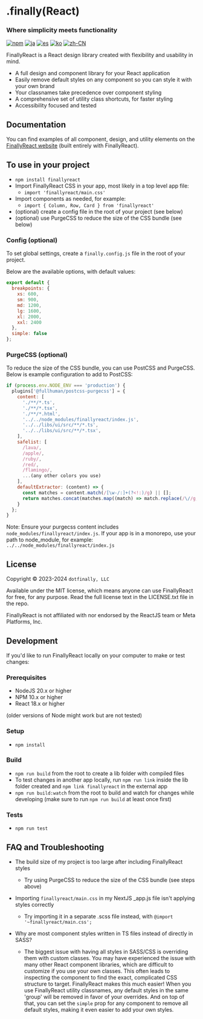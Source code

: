 # .finally(React)

### Where simplicity meets functionality

[![npm](https://img.shields.io/npm/v/finallyreact.svg?color=005711)](https://www.npmjs.com/package/finallyreact)
[![ja](https://img.shields.io/badge/lang-Japanese-green?color=1a5296)](https://github.com/dotfinally/finallyreact/blob/main/translated-md/README.ja.md)
[![es](https://img.shields.io/badge/lang-Spanish-green?color=1a5296)](https://github.com/dotfinally/finallyreact/blob/main/translated-md/README.es.md)
[![ko](https://img.shields.io/badge/lang-Korean-green?color=1a5296)](https://github.com/dotfinally/finallyreact/blob/main/translated-md/README.ko.md)
[![zh-CN](https://img.shields.io/badge/lang-Simplified--Chinese-green?color=1a5296)](https://github.com/dotfinally/finallyreact/blob/main/translated-md/README.zh-CN.md)

FinallyReact is a React design library created with flexibility and usability in mind.

- A full design and component library for your React application
- Easily remove default styles on any component so you can style it with your own brand
- Your classnames take precedence over component styling
- A comprehensive set of utility class shortcuts, for faster styling
- Accessibility focused and tested

## Documentation

You can find examples of all component, design, and utility elements on the [FinallyReact website](https://finallyreact.com) (built entirely with FinallyReact).

## To use in your project

- `npm install finallyreact`
- Import FinallyReact CSS in your app, most likely in a top level app file:
  - `import 'finallyreact/main.css'`
- Import components as needed, for example:
  - `import { Column, Row, Card } from 'finallyreact'`
- (optional) create a config file in the root of your project (see below)
- (optional) use PurgeCSS to reduce the size of the CSS bundle (see below)

### Config (optional)

To set global settings, create a `finally.config.js` file in the root of your project.

Below are the available options, with default values:

```js
export default {
  breakpoints: {
    xs: 600,
    sm: 900,
    md: 1200,
    lg: 1600,
    xl: 2000,
    xxl: 2400
  },
  simple: false
};
```

### PurgeCSS (optional)

To reduce the size of the CSS bundle, you can use PostCSS and PurgeCSS. Below is example configuration to add to PostCSS:

```js
if (process.env.NODE_ENV === 'production') {
  plugins['@fullhuman/postcss-purgecss'] = {
    content: [
      './**/*.ts',
      './**/*.tsx',
      './**/*.html',
      '../../node_modules/finallyreact/index.js',
      '../../libs/ui/src/**/*.ts',
      '../../libs/ui/src/**/*.tsx',
    ],
    safelist: [
      /lava/,
      /apple/,
      /ruby/,
      /red/,
      /flamingo/,
      ...(any other colors you use)
    ],
    defaultExtractor: (content) => {
      const matches = content.match(/[\w-/:]+(?<!:)/g) || [];
      return matches.concat(matches.map((match) => match.replace(/\//g, '\\/')));
    }
  };
}
```

Note: Ensure your purgecss content includes `node_modules/finallyreact/index.js`. If your app is in a monorepo, use your path to node_module, for example: `../../node_modules/finallyreact/index.js`

## License

Copyright © 2023-2024 `dotfinally, LLC`

Available under the MIT license, which means anyone can use FinallyReact for free, for any purpose. Read the full license text in the LICENSE.txt file in the repo.

FinallyReact is not affiliated with nor endorsed by the ReactJS team or Meta Platforms, Inc.

## Development

If you'd like to run FinallyReact locally on your computer to make or test changes:

### Prerequisites

- NodeJS 20.x or higher
- NPM 10.x or higher
- React 18.x or higher

(older versions of Node might work but are not tested)

### Setup

- `npm install`

### Build

- `npm run build` from the root to create a lib folder with compiled files
- To test changes in another app locally, run `npm run link` inside the lib folder created and `npm link finallyreact` in the external app
- `npm run build:watch` from the root to build and watch for changes while developing (make sure to run `npm run build` at least once first)

### Tests

- `npm run test`

## FAQ and Troubleshooting

- The build size of my project is too large after including FinallyReact styles

  - Try using PurgeCSS to reduce the size of the CSS bundle (see steps above)

- Importing `finallyreact/main.css` in my NextJS \_app.js file isn't applying styles correctly

  - Try importing it in a separate .scss file instead, with `@import '~finallyreact/main.css';`

- Why are most component styles written in TS files instead of directly in SASS?
  - The biggest issue with having all styles in SASS/CSS is overriding them with custom classes. You may have experienced the issue with many other React component libraries, which are difficult to customize if you use your own classes. This often leads to inspecting the component to find the exact, complicated CSS structure to target. FinallyReact makes this much easier! When you use FinallyReact utility classnames, any default styles in the same 'group' will be removed in favor of your overrides. And on top of that, you can set the `simple` prop for any component to remove all default styles, making it even easier to add your own styles.
